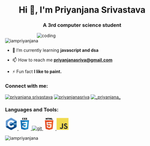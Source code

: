 <h1 align="center">Hi 👋, I'm Priyanjana Srivastava</h1>
<h3 align="center">A 3rd computer science student</h3>

<img align="right" alt="coding" width="400" src="https://cdn.dribbble.com/users/4055494/screenshots/15215756/media/d2b66c4ca0192aa26d103448b3d1518b.gif"> 


<p align="left"> <img src="https://komarev.com/ghpvc/?username=iampriyanjana&label=Profile%20views&color=0e75b6&style=flat" alt="iampriyanjana" /> </p>

- 🌱 I’m currently learning **javascript and dsa**

- 📫 How to reach me **priyanjanasriva@gmail.com**

- ⚡ Fun fact **I like to paint.**

<h3 align="left">Connect with me:</h3>
<p align="left">
<a href="https://linkedin.com/in/priyanjana srivastava" target="blank"><img align="center" src="https://raw.githubusercontent.com/rahuldkjain/github-profile-readme-generator/master/src/images/icons/Social/linked-in-alt.svg" alt="priyanjana srivastava" height="30" width="40" /></a>
<a href="https://instagram.com/priyanjanasriva" target="blank"><img align="center" src="https://raw.githubusercontent.com/rahuldkjain/github-profile-readme-generator/master/src/images/icons/Social/instagram.svg" alt="priyanjanasriva" height="30" width="40" /></a>
<a href="https://www.hackerrank.com/_priyanjana_" target="blank"><img align="center" src="https://raw.githubusercontent.com/rahuldkjain/github-profile-readme-generator/master/src/images/icons/Social/hackerrank.svg" alt="_priyanjana_" height="30" width="40" /></a>
</p>

<h3 align="left">Languages and Tools:</h3>
<p align="left"> <a href="https://www.w3schools.com/cpp/" target="_blank" rel="noreferrer"> <img src="https://raw.githubusercontent.com/devicons/devicon/master/icons/cplusplus/cplusplus-original.svg" alt="cplusplus" width="40" height="40"/> </a> <a href="https://www.w3schools.com/css/" target="_blank" rel="noreferrer"> <img src="https://raw.githubusercontent.com/devicons/devicon/master/icons/css3/css3-original-wordmark.svg" alt="css3" width="40" height="40"/> </a> <a href="https://git-scm.com/" target="_blank" rel="noreferrer"> <img src="https://www.vectorlogo.zone/logos/git-scm/git-scm-icon.svg" alt="git" width="40" height="40"/> </a> <a href="https://www.w3.org/html/" target="_blank" rel="noreferrer"> <img src="https://raw.githubusercontent.com/devicons/devicon/master/icons/html5/html5-original-wordmark.svg" alt="html5" width="40" height="40"/> </a> <a href="https://developer.mozilla.org/en-US/docs/Web/JavaScript" target="_blank" rel="noreferrer"> <img src="https://raw.githubusercontent.com/devicons/devicon/master/icons/javascript/javascript-original.svg" alt="javascript" width="40" height="40"/> </a> </p>

<p><img align="center" src="https://github-readme-stats.vercel.app/api/top-langs?username=iampriyanjana&show_icons=true&locale=en&layout=compact" alt="iampriyanjana" /></p>


